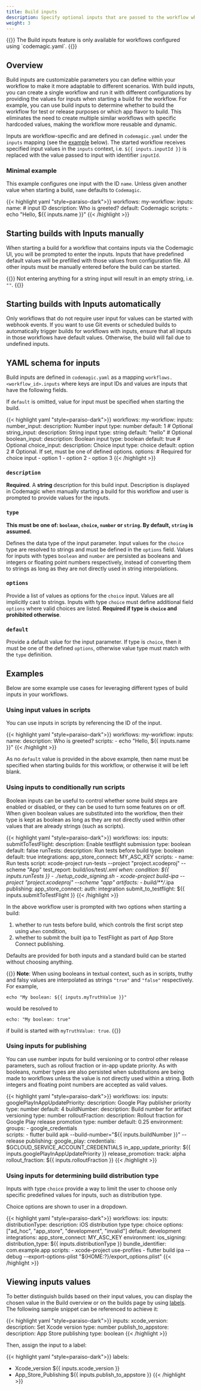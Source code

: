 ```yaml
---
title: Build inputs
description: Specify optional inputs that are passed to the workflow when starting a build
weight: 3
---
```

<p>
{{<notebox>}}
The Build inputs feature is only available for workflows configured using `codemagic.yaml`.
{{</notebox>}}

## Overview

Build inputs are customizable parameters you can define within your workflow to make it more adaptable to different scenarios. With build inputs, you can create a single workflow and run it with different configurations by providing the values for inputs when starting a build for the workflow. For example, you can use build inputs to determine whether to build the workflow for test or release purposes or which app flavor to build. This eliminates the need to create multiple similar workflows with specific hardcoded values, making the workflow more reusable and dynamic.

Inputs are workflow-specific and are defined in `codemagic.yaml` under the `inputs` mapping (see the [example](#minimal-example) below). The started workflow receives specified input values in the `inputs` context, i.e. `${{ inputs.inputId }}` is replaced with the value passed to input with identifier `inputId`.

### Minimal example

This example configures one input with the ID `name`. Unless given another value when starting a build, `name` defaults to `Codemagic`.

{{< highlight yaml "style=paraiso-dark">}}
workflows:
  my-workflow:
    inputs:
      name: # input ID
        description: Who is greeted?
        default: Codemagic
    scripts:
      - echo "Hello, ${{ inputs.name }}"
{{< /highlight >}}

## Starting builds with Inputs manually

When starting a build for a workflow that contains inputs via the Codemagic UI, you will be prompted to enter the inputs. Inputs that have predefined default values will be prefilled with those values from configuration file. All other inputs must be manually entered before the build can be started.

{{<notebox>}}
Not entering anything for a string input will result in an empty string, i.e. `""`.
{{</notebox>}}

## Starting builds with Inputs automatically

Only workflows that do not require user input for values can be started with webhook events. If you want to use Git events or scheduled builds to automatically trigger builds for workflows with inputs, ensure that all inputs in those workflows have default values. Otherwise, the build will fail due to undefined inputs.

## YAML schema for inputs

Build inputs are defined in `codemagic.yaml` as a mapping `workflows.<workflow_id>.inputs` where keys are input IDs and values are inputs that have the following fields.

If `default` is omitted, value for input must be specified when starting the build.

{{< highlight yaml "style=paraiso-dark">}}
workflows:
  my-workflow:
    inputs:
      number_input:
        description: Number input
        type: number
        default: 1        # Optional
      string_input:
        description: String input
        type: string
        default: "hello"  # Optional  
      boolean_input:
        description: Boolean input
        type: boolean
        default: true     # Optional
      choice_input:
        description: Choice input
        type: choice
        default: option 2 # Optional. If set, must be one of defined options.
        options:          # Required for choice input
          - option 1
          - option 2
          - option 3
{{< /highlight >}}

### `description`

**Required**. A **string** description for this build input. Description is displayed in Codemagic when manually starting a build for this workflow and user is prompted to provide values for the inputs.

### `type`

**This must be one of: `boolean`, `choice`, `number` or `string`. By default, `string` is assumed.**

Defines the data type of the input parameter. Input values for the `choice` type are resolved to strings and must be defined in the `options` field. Values for inputs with types `boolean` and `number` are persisted as booleans and integers or floating point numbers respectively, instead of converting them to strings as long as they are not directly used in string interpolations.

### `options`

Provide a list of values as options for the `choice` input. Values are all implicitly cast to strings. Inputs with type `choice` must define additional field `options` where valid choices are listed. **Required if type is `choice` and prohibited otherwise**.

### `default`

Provide a default value for the input parameter. If type is `choice`, then it must be one of the defined `options`, otherwise value type must match with the `type` definition.

## Examples

Below are some example use cases for leveraging different types of build inputs in your workflows.

### Using input values in scripts

You can use inputs in scripts by referencing the ID of the input.

{{< highlight yaml "style=paraiso-dark">}}
workflows:
  my-workflow:
    inputs:
      name:
        description: Who is greeted?
    scripts:
      - echo "Hello, ${{ inputs.name }}"
{{< /highlight >}}

As no `default` value is provided in the above example, then name must be specified when starting builds for this workflow, or otherwise it will be left blank.

### Using inputs to conditionally run scripts

 Boolean inputs can be useful to control whether some build steps are enabled or disabled, or they can be used to turn some features on or off. When given boolean values are substituted into the workflow, then their type is kept as boolean as long as they are not directly used within other values that are already strings (such as scripts). 

{{< highlight yaml "style=paraiso-dark">}}
workflows:
  ios:
    inputs:
      submitToTestFlight:
        description: Enable testflight submission
        type: boolean
        default: false
      runTests:
        description: Run tests before build
        type: boolean
        default: true
    integrations:
      app_store_connect: MY_ASC_KEY
    scripts:
      - name: Run tests
        script: xcode-project run-tests --project "project.xcodeproj" --scheme "App"
        test_report: build/ios/test/*.xml
        when:
          condition: ${{ inputs.runTests }}
      - ./setup_code_signing.sh
      - xcode-project build-ipa --project "project.xcodeproj" --scheme "app"
    artifacts:
      - build/**/*.ipa
    publishing:
      app_store_connect:
        auth: integration
        submit_to_testflight: ${{ inputs.submitToTestFlight }}
{{< /highlight >}}

In the above workflow user is prompted with two options when starting a build:
1. whether to run tests before build, which controls the first script step using `when` condition,
2. whether to submit the built ipa to TestFlight as part of App Store Connect publishing.

Defaults are provided for both inputs and a standard build can be started without choosing anything. 

{{<notebox>}}
**Note**: When using booleans in textual context, such as in scripts, truthy and falsy values are interpolated as strings `"true"` and `"false"` respectively. For example,
```
echo "My boolean: ${{ inputs.myTruthValue }}"
```
would be resolved to
```
echo: "My boolean: true"
```
if build is started with `myTruthValue: true`.
{{</notebox>}}

### Using inputs for publishing

You can use number inputs for build versioning or to control other release parameters, such as rollout fraction or in-app update priority. As with booleans, number types are also persisted when substitutions are being made to workflows unless the value is not directly used within a string. Both integers and floating point numbers are accepted as valid values.

{{< highlight yaml "style=paraiso-dark">}}
workflows:
  ios:
    inputs:
      googlePlayInAppUpdatePriority:
        description: Google Play publisher priority
        type: number
        default: 4
      buildNumber:
        description: Build number for artifact versioning
        type: number
      rolloutFraction:
        description: Rollout fraction for Google Play release promotion
        type: number
        default: 0.25
    environment:
      groups: 
        - google_credentials  
    scripts:
      - flutter build apk --build-number="${{ inputs.buildNumber }}" --release
    publishing:
      google_play:
        credentials: $GCLOUD_SERVICE_ACCOUNT_CREDENTIALS
        in_app_update_priority: ${{ inputs.googlePlayInAppUpdatePriority }}
        release_promotion:
          track: alpha
          rollout_fraction: ${{ inputs.rolloutFraction }}
{{< /highlight >}}

### Using inputs for determining build distribution type

Inputs with type `choice` provide a way to limit the user to choose only specific predefined values for inputs, such as distribution type.

Choice options are shown to user in a dropdown.

{{< highlight yaml "style=paraiso-dark">}}
workflows:
  ios:
    inputs:
      distributionType:
        description: iOS distribution type 
        type: choice
        options: ["ad_hoc", "app_store", "development", "invalid"]
        default: development
    integrations:
      app_store_connect: MY_ASC_KEY
    environment:
      ios_signing:
        distribution_type: ${{ inputs.distributionType }}
        bundle_identifier: com.example.app
    scripts:
      - xcode-project use-profiles
      - flutter build ipa --debug --export-options-plist "${HOME:?}/export_options.plist"
{{< /highlight >}}

## Viewing inputs values

To better distinguish builds based on their input values, you can display the chosen value in the Build overview or on the builds page by using [labels](https://docs.codemagic.io/yaml-basic-configuration/yaml-getting-started/#labels). The following sample snippet can be referenced to achieve it:

{{< highlight yaml "style=paraiso-dark">}}
    inputs:
      xcode_version:
        description: Set Xcode version
        type: number
      publish_to_appstore:
        description: App Store publishing
        type: boolean
{{< /highlight >}}

Then, assign the input to a label:

{{< highlight yaml "style=paraiso-dark">}}
labels:
   - Xcode_version ${{ inputs.xcode_version }}
   - App_Store_Publishing ${{ inputs.publish_to_appstore }}
{{< /highlight >}}

